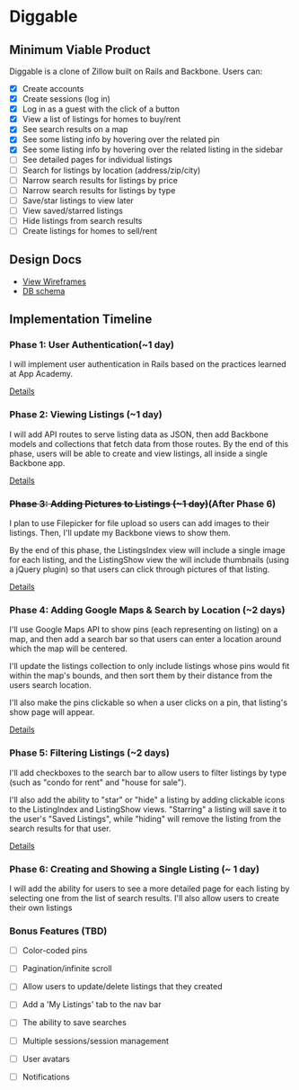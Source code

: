 # Diggable

<!-- [Heroku link][heroku] -->

<!-- [heroku]: http://flux-capacitr.herokuapp.com -->

## Minimum Viable Product
Diggable is a clone of Zillow built on Rails and Backbone. Users can:

- [x] Create accounts
- [x] Create sessions (log in)
- [x] Log in as a guest with the click of a button
- [x] View a list of listings for homes to buy/rent
- [x] See search results on a map
- [x] See some listing info by hovering over the related pin
- [x] See some listing info by hovering over the related listing in the sidebar
- [ ] See detailed pages for individual listings
- [ ] Search for listings by location (address/zip/city)
- [ ] Narrow search results for listings by price
- [ ] Narrow search results for listings by type
- [ ] Save/star listings to view later
- [ ] View saved/starred listings
- [ ] Hide listings from search results
- [ ] Create listings for homes to sell/rent

## Design Docs
* [View Wireframes][views]
* [DB schema][schema]

[views]: ./docs/views.md


[schema]: ./docs/schema.md

## Implementation Timeline

### Phase 1: User Authentication(~1 day)
I will implement user authentication in Rails based on the practices learned at App Academy.

[Details][phase-one]

### Phase 2: Viewing Listings (~1 day)

I will add API routes to serve listing data as JSON, then add Backbone models and collections that fetch data from those routes.
By the end of this phase, users will be able to create and view listings, all inside a single Backbone app.

[Details][phase-two]

### ~~Phase 3: Adding Pictures to Listings (~1 day)~~(After Phase 6)

I plan to use Filepicker for file upload so users can add images to their listings. Then, I'll update my Backbone views to show them.

By the end of this phase, the ListingsIndex view will include a single image for each listing, and the ListingShow view the will include thumbnails (using a jQuery plugin) so that users can click through pictures of that listing.

[Details][phase-three]

### Phase 4: Adding Google Maps & Search by Location (~2 days)

I'll use Google Maps API to show pins (each representing on listing) on a map, and then add a search bar so that users can enter a location around which the map will be centered.

I'll update the listings collection to only include listings whose pins would fit within the map's bounds, and then sort them by their distance from the users search location.

I'll also make the pins clickable so when a user clicks on a pin, that listing's show page will appear.

[Details][phase-four]

### Phase 5: Filtering Listings (~2 days)
I'll add checkboxes to the search bar to allow users to filter listings by type (such as "condo for rent" and "house for sale").

I'll also add the ability to "star" or "hide" a listing by adding clickable icons to the ListingIndex and ListingShow views. "Starring" a listing will save it to the user's "Saved Listings", while "hiding" will remove the listing from the search results for that user.

[Details][phase-five]

### Phase 6: Creating and Showing a Single Listing (~ 1 day)
I will add the ability for users to see a more detailed page for each listing by selecting one from the list of search results.
I'll also allow users to create their own listings

### Bonus Features (TBD)
- [ ] Color-coded pins
- [ ] Pagination/infinite scroll
- [ ] Allow users to update/delete listings that they created
- [ ] Add a 'My Listings' tab to the nav bar
- [ ] The ability to save searches
- [ ] Multiple sessions/session management
- [ ] User avatars
- [ ] Notifications


[phase-one]: ./docs/phases/phase1.md
[phase-two]: ./docs/phases/phase2.md
[phase-three]: ./docs/phases/phase3.md
[phase-four]: ./docs/phases/phase4.md
[phase-five]: ./docs/phases/phase5.md

